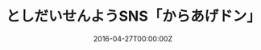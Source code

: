 ---
title: としだいせんようSNS「からあげドン」
summary: マストドンインスタンスのせっち・うんえい <br> Oracle Cloudでシュッとうごかしてます
tags:
- proper
date: "2016-04-27T00:00:00Z"

# Optional external URL for project (replaces project detail page).
external_link: "https://karagedon.com"

image:
  caption: 
  focal_point: 

links:
- icon: 
  icon_pack: 
  name: からあげドン
  url: https://karagedon.com
url_code: ""
url_pdf: ""
url_slides: ""
url_video: ""

# Slides (optional).
#   Associate this project with Markdown slides.
#   Simply enter your slide deck's filename without extension.
#   E.g. `slides = "example-slides"` references `content/slides/example-slides.md`.
#   Otherwise, set `slides = ""`.
slides: 
---
